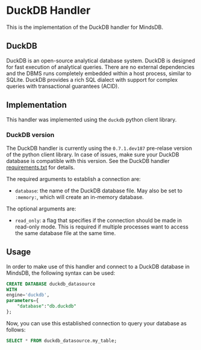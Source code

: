 # DuckDB Handler

This is the implementation of the DuckDB handler for MindsDB.

## DuckDB

DuckDB is an open-source analytical database system. DuckDB is designed for fast execution of analytical queries.
There are no external dependencies and the DBMS runs completely embedded within a host process, similar to SQLite.
DuckDB provides a rich SQL dialect with support for complex queries with transactional guarantees (ACID).

## Implementation

This handler was implemented using the `duckdb` python client library.

### DuckDB version

The DuckDB handler is currently using the `0.7.1.dev187` pre-relase version of the python client library. In case of issues, make sure your DuckDB database is compatible with this version. See the DuckDB handler [requirements.txt](requirements.txt) for details.

The required arguments to establish a connection are:

- `database`: the name of the DuckDB database file. May also be set to `:memory:`, which will create an in-memory database.

The optional arguments are:

- `read_only`: a flag that specifies if the connection should be made in read-only mode.
  This is required if multiple processes want to access the same database file at the same time.

## Usage

In order to make use of this handler and connect to a DuckDB database in MindsDB, the following syntax can be used:

```sql
CREATE DATABASE duckdb_datasource
WITH
engine='duckdb',
parameters={
    "database":"db.duckdb"
};
```

Now, you can use this established connection to query your database as follows:

```sql
SELECT * FROM duckdb_datasource.my_table;
```
